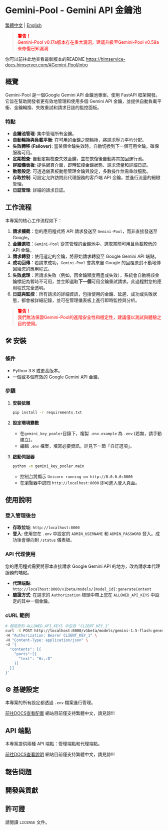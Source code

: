# Gemini-Pool - Gemini API 金鑰池

[繁體中文](README.md) | [English](README_EN.md)

<blockquote style="color: red;">
  <p><strong>警告！</strong><br>
  Gemini-Pool v0.17a版本存在重大漏洞，建議升級至Gemini-Pool v0.59a來修復已知漏洞</p>
</blockquote>

你可以前往此地查看最新版本的README
https://himservice-docs.himserver.com/#Gemini-Pool/intro

## 概覽

Gemini-Pool 是一個Google Gemini API 金鑰池專案，使用 FastAPI 框架開發。它旨在幫助開發者更有效地管理和使用多個 Gemini API 金鑰，並提供自動負載平衡、金鑰輪換、失敗重試和請求日誌的監控面板。

### 特點
- **金鑰池管理**: 集中管理所有金鑰。
- **自動輪換與負載平衡**: 在可用的金鑰之間輪換，將請求壓力平均分配。
- **失敗轉移 (Failover)**: 當某個金鑰失效時，自動切換到下一個可用金鑰，確保服務可用。
- **定期檢查**: 自動定期檢查失效金鑰，並在恢復後自動將其加回運行池。
- **詳細儀表板**: 提供網頁介面，即時監控金鑰狀態、請求流量和詳細日誌。
- **動態設定**: 可透過儀表板動態管理金鑰與設定，多數操作無需重啟服務。
- **存取控制**: 可設定允許訪問此代理服務的客戶端 API 金鑰，並進行流量的細緻管理。
- **日誌管理**: 詳細的請求日誌。

## 工作流程

本專案的核心工作流程如下：

1.  **請求攔截**：您的應用程式將 API 請求發送至 `Gemini-Pool`，而非直接發送至 Google。
2.  **金鑰選取**：`Gemini-Pool` 從其管理的金鑰池中，選取當前可用且負載較低的 API 金鑰。
3.  **請求轉發**：使用選定的金鑰，將原始請求轉發至 Google Gemini API 端點。
4.  **成功回傳**：若請求成功，`Gemini-Pool` 會將來自 Google 的回覆原封不動地傳回給您的應用程式。
5.  **失敗處理**：若請求失敗（例如，因金鑰額度用盡或失效），系統會自動將該金鑰標記為暫時不可用，並立即選取**下一個**可用金鑰重試請求。此過程對您的應用程式完全透明。
6.  **日誌與監控**：所有請求的詳細資訊，包括使用的金鑰、延遲、成功或失敗狀態，都會被詳細記錄，並可在管理儀表板上進行即時監控與分析。



<blockquote style="color: red;">
  <p><strong>警告！</strong><br>
  我們無法保證Gemini-Pool的進階安全性和穩定性，建議僅以測試與體驗之目的使用。</p>
</blockquote>


## 🛠️ 安裝

### 條件
- Python 3.8 或更高版本。
- 一個或多個有效的 Google Gemini API 金鑰。

### 步驟
1. **安裝依賴**
   ```bash
   pip install -r requirements.txt
   ```

2. **設定環境變數**
   - 在`gemini_key_pooler`目錄下，複製 `.env.example` 為 `.env` (若無，請手動建立)。
   - 編輯 `.env` 檔案，填寫必要資訊。詳見下一節「自訂選項」。

4. **啟動伺服器**
   ```bash
   python -m gemini_key_pooler.main
   ```
   - 控制台將顯示 `Uvicorn running on http://0.0.0.0:8000`
   - 在瀏覽器中訪問 `http://localhost:8000` 即可進入登入頁面。

## 使用說明

### 登入管理後台
- **存取位址**: `http://localhost:8000`
- **登入**: 使用您在 `.env` 中設定的 `ADMIN_USERNAME` 和 `ADMIN_PASSWORD` 登入。成功後會導向到 `/status` 儀表板。

### API 代理使用
您的應用程式需要將原本直接請求 Google Gemini API 的地方，改為請求本代理服務的端點。

- **代理端點**: `http://localhost:8000/v1beta/models/{model_id}:generateContent`
- **驗證方式**: 在請求的 `Authorization` 標頭中帶上您在 `ALLOWED_API_KEYS` 中設定的其中一個金鑰。

### cURL 範例
```bash
# 假設您的 ALLOWED_API_KEYS 中包含 "CLIENT_KEY_1"
curl -X POST http://localhost:8000/v1beta/models/gemini-1.5-flash:generateContent \
-H "Authorization: Bearer CLIENT_KEY_1" \
-H "Content-Type: application/json" \
-d '{
  "contents": [{
    "parts":[{
      "text": "Hi,:D"
    }]
  }]
}'
```

## ⚙️ 基礎設定

本專案的所有設定都透過 `.env` 檔案進行管理。

[前往DOCS查看配置](https://himservice-docs.himserver.com/#Gemini-Pool/set-env)
網站目前僅支持繁體中文，請見諒!!!
## API 端點

本專案提供兩種 API 端點：管理端點和代理端點。

[前往DOCS查看說明](https://himservice-docs.himserver.com/#Gemini-Pool/api)
網站目前僅支持繁體中文，請見諒!!!

## 報告問題

## 開發與貢獻

## 許可證
請閱讀 `LICENSE` 文件。
